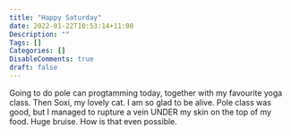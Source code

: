 ```yaml
---
title: "Happy Saturday"
date: 2022-01-22T10:53:14+11:00
Description: ""
Tags: []
Categories: []
DisableComments: true
draft: false
---
```


Going to do  pole can progtamming today, together with my favourite yoga class. Then Soxi, my lovely cat. I am so glad to be alive. 
Pole class was good, but I managed to rupture a vein UNDER my skin on the top of my food. Huge bruise. How is that even possible.